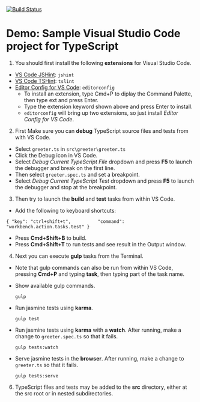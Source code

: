 [![Build Status](https://api.travis-ci.org/adstep/vscode-typescript.svg?branch=master)](https://api.travis-ci.org/adstep/vscode-typescript)
# Demo: Sample Visual Studio Code project for TypeScript

1. You should first install the following **extensions** for Visual Studio Code.
  - [VS Code JSHint](https://marketplace.visualstudio.com/items?itemName=dbaeumer.jshint): ```jshint```
  - [VS Code TSHint](https://marketplace.visualstudio.com/items?itemName=eg2.tslint): ```tslint```
  - [Editor Config for VS Code](https://marketplace.visualstudio.com/items?itemName=chrisdias.vscodeEditorConfig): ```editorconfig```
    + To install an extension, type Cmd+P to diplay the Command Palette, then type ext and press Enter.
    + Type the extension keyword shown above and press Enter to install.
    + ```editorconfig``` will bring up two extensions, so just install *Editor Config for VS Code*.

2. First Make sure you can **debug** TypeScript source files and tests from with VS Code.

  - Select `greeter.ts` in `src\greeter\greeter.ts`
  - Click the Debug icon in VS Code.
  - Select *Debug Current TypeScript File* dropdown and press **F5** to launch
    the debugger and break on the first line.
  - Then select `greeter.spec.ts` and set a breakpoint.
  - Select *Debug Current TypeScript Test* dropdown and press **F5** to launch
    the debugger and stop at the breakpoint.

3. Then try to launch the **build** and **test** tasks from within VS Code.

 - Add the following to keyboard shortcuts:
 ```
 { "key": "ctrl+shift+t",          "command": "workbench.action.tasks.test" }
 ```

 - Press **Cmd+Shift+B** to build.
 - Press **Cmd+Shift+T** to run tests and see result in the Output window.

4. Next you can execute **gulp** tasks from the Terminal.

  - Note that gulp commands can also be run from within VS Code, pressing
    **Cmd+P** and typing **task**, then typing part of the task name.

  - Show available gulp commands.

    ```
    gulp
    ```

  - Run jasmine tests using **karma**.

    ```
    gulp test
    ```

  - Run jasmine tests using **karma** with a **watch**.
    After running, make a change to `greeter.spec.ts` so that it fails.

    ```
    gulp tests:watch
    ```

  - Serve jasmine tests in the **browser**.
    After running, make a change to `greeter.ts` so that it fails.

    ```
    gulp tests:serve
    ```

6. TypeScript files and tests may be added to the **src** directory,
   either at the src root or in nested subdirectories.

